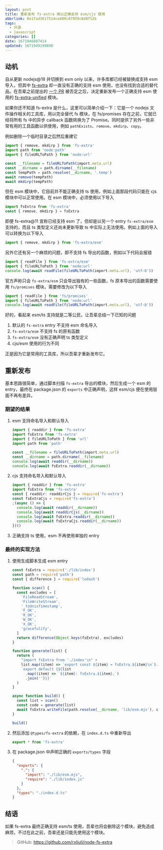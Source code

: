 ```yaml
---
layout: post
title: 重新发布 fs-extra 用以正确支持 esm/cjs 使用
abbrlink: 0e1fad3617514ced89c07959c8d8f52b
tags:
  - 开源
  - javascript
categories: []
date: 1671946807414
updated: 1671949199898
---
```


## 动机

自从更新 nodejs\@18 并切换到 esm only 以来，许多库都已经被替换成支持 esm 导入，但其中 [fs-extra](https://www.npmjs.com/package/fs-extra) 却一直没有正确的支持 esm 使用，也没有找到合适的替代品。在吾辈之前提出的 [一个 PR](https://github.com/jprichardson/node-fs-extra/pull/986) 被否定之后，决定重新发布一个正确支持 esm 使用的 [fs-extra-unified](https://www.npmjs.com/package/fs-extra-unified) 模块。

如果你还不知道 fs-extra 是什么，这里可以简单介绍一下：它是一个 nodejs 文件操作相关的工具库，用以完全替代 fs 模块，在 fs/promises 存在之前，它就已经将所有 fs 中的异步 callback 函数转换为了 Promise。同时提供了另外一些非常有用的工具函数以供使用，例如 `pathExists`、`remove`、`mkdirp`、`copy`。

例如删除一个临时目录之后然后重建它

```ts
import { remove, mkdirp } from 'fs-extra'
import path from 'node:path'
import { fileURLToPath } from 'node:url'

const __filename = fileURLToPath(import.meta.url)
const __dirname = path.dirname(__filename)
const tempPath = path.resolve(__dirname, '.temp')
await remove(tempPath)
await mkdirp(tempPath)
```

但在 esm 模块中，它目前并不能正确支持 ts 使用，例如上面那段代码只能在 cjs 模块中可以正常使用。在 esm 模块中，必须使用以下导入

```ts
import fsExtra from 'fs-extra'
const { remove, mkdirp } = fsExtra
```

即便 fs-extra\@11 宣称已经支持 esm 了，但却是以另一个 entry `fs-extra/esm` 支持的，而且 ts 类型定义还尚未更新导致 ts 中实际上无法使用。例如上面的导入可以转换为以下导入

```ts
import { remove, mkdirp } from 'fs-extra/esm'
```

另外它还有另一个麻烦的问题，即不支持 fs 导出的函数，例如以下代码会报错

```ts
import { readFile } from 'fs-extra/esm'
import { fileURLToPath } from 'node:url'
console.log(await readFile(fileURLToPath(import.meta.url), 'utf-8'))
```

官方声称只会 `fs-extra/esm` 只会导出独有的一些函数，fs 原本导出的函数需要使用 `fs/promises` 模块，需要修改为以下导入

```ts
import { readFile } from 'fs/promises'
import { fileURLToPath } from 'node:url'
console.log(await readFile(fileURLToPath(import.meta.url), 'utf-8'))
```

好的，看起来 esm/ts 支持就是二等公民，让吾辈总结一下已知的问题

1. 默认的 `fs-extra` entry 不支持 esm 命名导入
2. `fs-extra/esm` 不支持 fs 的原有函数
3. `fs-extra/esm` 没有正确声明 ts 类型定义
4. cjs/esm 使用的行为不同

正是因为它是常用的工具库，所以吾辈才重新发布它。

## 重新发布

基本思路很简单，通过脚本扫描 `fs-extra` 导出的模块，然后生成一个 esm 的 entry，最终在 package.json 的 `exports` 中正确声明，这样 esm/cjs 便在使用层面不再有差异。

### 期望的结果

1. esm 支持命名导入和默认导入

   ```ts
   import { readdir } from 'fs-extra'
   import fsExtra from 'fs-extra'
   import { fileURLToPath } from 'url'
   import path from 'path'

   const __filename = fileURLToPath(import.meta.url)
   const __dirname = path.dirname(__filename)
   console.log(await readdir(__dirname))
   console.log(await fsExtra.readdir(__dirname))
   ```

2. cjs 支持命名导入和默认导入

   ```ts
   import { readdir } from 'fs-extra'
   import fsExtra from 'fs-extra'
   const { readdir: readdirCjs } = require('fs-extra')
   const fsExtraCjs = require('fs-extra')
   ;(async () => {
     console.log(await readdir(__dirname))
     console.log(await readdirCjs(__dirname))
     console.log(await fsExtra.readdir(__dirname))
     console.log(await fsExtraCjs.readdir(__dirname))
   })()
   ```

3. 正确支持 ts 使用，esm 不再使用单独的 entry

### 最终的实现方法

1. 使用生成脚本生成 esm entry

   ```ts
   const fsExtra = require('./lib/index')
   const path = require('path')
   const { difference } = require('lodash')

   function scan() {
     const excludes = [
       'FileReadStream',
       'FileWriteStream',
       '_toUnixTimestamp',
       'F_OK',
       'R_OK',
       'W_OK',
       'X_OK',
       'gracefulify',
     ]
     return difference(Object.keys(fsExtra), excludes)
   }

   function generate(list) {
     return (
       "import fsExtra from './index'\n" +
       list.map((item) => `export const ${item} = fsExtra.${item}\n`).join('') +
       `export default {${list
         .map((item) => `${item}: fsExtra.${item},`)
         .join('')}}`
     )
   }

   async function build() {
     const list = scan()
     const code = generate(list)
     await fsExtra.writeFile(path.resolve(__dirname, 'lib/esm.mjs'), code)
   }

   build()
   ```

2. 然后添加 `@types/fs-extra` 的依赖，在 `index.d.ts` 中重新导出

   ```ts
   export * from 'fs-extra'
   ```

3. 在 package.json 中声明正确的 `exports/types` 字段

   ```json
   {
     "exports": {
       ".": {
         "import": "./lib/esm.mjs",
         "require": "./lib/index.js"
       }
     },
     "types": "./index.d.ts"
   }
   ```

## 结语

如果 fs-extra 最终正确支持 esm/ts 使用，吾辈也将会删除这个模块，避免造成麻烦，不过在此之前，吾辈还是只能先使用这个模块。

> GitHub: <https://github.com/rxliuli/node-fs-extra>
